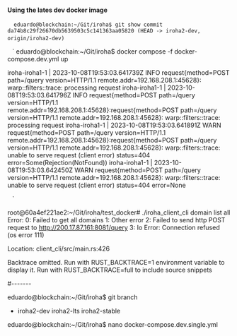 #### Using the lates dev docker image

` ` ` 
eduardo@blockchain:~/Git/iroha$ git show
commit da74b8c29f26670db5639503c5c141363aa05820 (HEAD -> iroha2-dev, origin/iroha2-dev)
` ` ` 

` ` ` 
eduardo@blockchain:~/Git/iroha$ docker compose -f docker-compose.dev.yml up

iroha-iroha1-1  | 2023-10-08T19:53:03.641739Z  INFO request{method=POST path=/query version=HTTP/1.1 remote.addr=192.168.208.1:45628}: warp::filters::trace: processing request
iroha-iroha1-1  | 2023-10-08T19:53:03.641796Z  INFO request{method=POST path=/query version=HTTP/1.1 remote.addr=192.168.208.1:45628}:request{method=POST path=/query version=HTTP/1.1 remote.addr=192.168.208.1:45628}: warp::filters::trace: processing request
iroha-iroha1-1  | 2023-10-08T19:53:03.641891Z  WARN request{method=POST path=/query version=HTTP/1.1 remote.addr=192.168.208.1:45628}:request{method=POST path=/query version=HTTP/1.1 remote.addr=192.168.208.1:45628}: warp::filters::trace: unable to serve request (client error) status=404 error=Some(Rejection(NotFound))
iroha-iroha1-1  | 2023-10-08T19:53:03.642450Z  WARN request{method=POST path=/query version=HTTP/1.1 remote.addr=192.168.208.1:45628}: warp::filters::trace: unable to serve request (client error) status=404 error=None

` ` ` 

root@60a4ef221ae2:~/Git/iroha/test_docker# ./iroha_client_cli domain list all
Error: 
   0: Failed to get all domains
   1: Other error
   2: Failed to send http POST request to http://200.17.87.161:8081/query
   3: Io Error: Connection refused (os error 111)

Location:
   client_cli/src/main.rs:426



Backtrace omitted. Run with RUST_BACKTRACE=1 environment variable to display it.
Run with RUST_BACKTRACE=full to include source snippets

#-------

eduardo@blockchain:~/Git/iroha$ git branch
* iroha2-dev
  iroha2-lts
  iroha2-stable

eduardo@blockchain:~/Git/iroha$ nano docker-compose.dev.single.yml 




